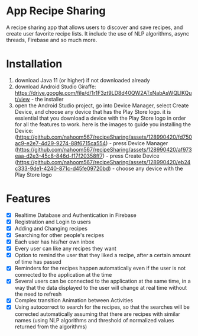 # App Recipe Sharing
A recipe sharing app that allows users to discover and save recipes, and create user favorite recipe lists. It include the use of NLP algorithms, async threads, Firebase and so much more.

# Installation
1. download Java 11 (or higher) if not downloaded already
2. download Android Studio Giraffe:
   https://drive.google.com/file/d/1r1F3zt9LD8d40QW2ATxNabAsWQLlKQut/view - the installer
3. open the Android Studio project, go into Device Manager, select Create Device, and choose any device that has the Play Store logo.
   it is essiential that you download a device with the Play Store logo in order for all the features to work.
   here is the images to guide you installing the Device:
   (https://github.com/nahoom567/recipeSharing/assets/128990420/fd750ac9-e2e7-4d29-9274-88f6715ca554) - press Device Manager
   (https://github.com/nahoom567/recipeSharing/assets/128990420/af973eaa-d2e3-45c8-846d-f17f20358ff7) - press Create Device
   (https://github.com/nahoom567/recipeSharing/assets/128990420/eb24c333-9de1-4240-871c-d45fe09720bd) - choose any device with the Play Store logo

# Features
- [x] Realtime Database and Authentication in Firebase
- [x] Registration and Login to users
- [x] Adding and Changing recipes
- [x] Searching for other people's recipes
- [x] Each user has his/her own inbox
- [x] Every user can like any recipes they want
- [x] Option to remind the user that they liked a recipe, after a certain amount of time has passed
- [x] Reminders for the recipes happen automatically even if the user is not connected to the application at the time
- [x] Several users can be connected to the application at the same time, in a way that the data displayed to the user will change at real time without the need to refresh
- [x] Complex transition Animation between Activities
- [x] Using autocorrect to search for the recipes, so that the searches will be corrected automatically assuming that there are recipes with similar names (using NLP algorithms and threshold of normalized values returned from the algorithms)
